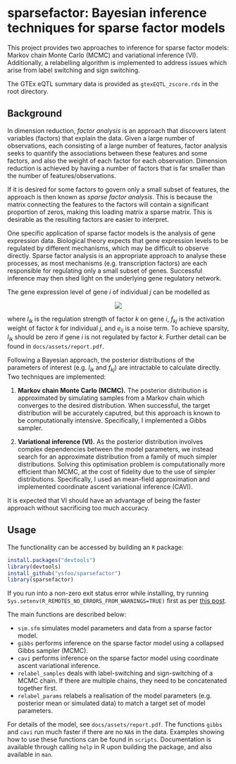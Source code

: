 # sparsefactor: Bayesian inference techniques for sparse factor models

This project provides two approaches to inference for sparse factor models: Markov chain Monte Carlo (MCMC) and variational inference (VI). Additionally, a relabelling algorithm is implemented to address issues which arise from label switching and sign switching.

The GTEx eQTL summary data is provided as `gtexEQTL_zscore.rds` in the root directory.

## Background

In dimension reduction, *factor analysis* is an approach that discovers latent variables (factors) that explain the data. Given a large number of observations, each consisting of a large number of features, factor analysis seeks to quantify the associations between these features and some factors, and also the weight of each factor for each observation. Dimension reduction is achieved by having a number of factors that is far smaller than the number of features/observations.

If it is desired for some factors to govern only a small subset of features, the approach is then known as *sparse factor analysis*. This is because the matrix connecting the features to the factors will contain a significant proportion of zeros, making this loading matrix a sparse matrix. This is desirable as the resulting factors are easier to interpret.

One specific application of sparse factor models is the analysis of gene expression data. Biological theory expects that gene expression levels to be regulated by different mechanisms, which may be difficult to observe directly. Sparse factor analysis is an appropriate approach to analyse these processes, as most mechanisms (e.g. transcription factors) are each responsible for regulating only a small subset of genes. Successful inference may then shed light on the underlying gene regulatory network.

 The gene expression level of gene *i* of individual *j* can be modelled as

 <p align="center"><img src="https://render.githubusercontent.com/render/math?math=y_{ij} = \sum_{k=1}^K l_{ik}f_{kj}%2Be_{ij},"></p>

where *l*<sub><i>ik</i></sub> is the regulation strength of factor *k* on gene *i*, *f*<sub><i>kj</i></sub> is the activation weight of factor *k* for individual *j*, and *e*<sub><i>ij</i></sub> is a noise term. To achieve sparsity, *l*<sub><i>ik</i></sub> should be zero if gene *i* is not regulated by factor *k*. Further detail can be found in `docs/assets/report.pdf`.

Following a Bayesian approach, the posterior distributions of the parameters of interest (e.g. *l*<sub><i>ik</i></sub> and *f*<sub><i>kj</i></sub>) are intractable to calculate directly. Two techniques are implemented:

1. **Markov chain Monte Carlo (MCMC).** The posterior distribution is approximated by simulating samples from a Markov chain which converges to the desired distribution. When successful, the target distribution will be accurately caputred, but this approach is known to be computationally intensive. Specifically, I implemented a Gibbs sampler.

2. **Variational inference (VI).** As the posterior distribution involves complex dependencies between the model parameters, we instead search for an approximate distribution from a family of much simpler distributions. Solving this optimisation problem is computationally more efficient than MCMC, at the cost of fidelity due to the use of simpler distributions. Specifically, I used an mean-field approximation and implemented coordinate ascent variational inference (CAVI).

It is expected that VI should have an advantage of being the faster approach without sacrificing too much accuracy.

## Usage

The functionality can be accessed by building an `R` package:

   ```R
   install.packages("devtools")
   library(devtools)
   install_github("ysfoo/sparsefactor")
   library(sparsefactor)
   ```

If you run into a non-zero exit status error while installing, try running `Sys.setenv(R_REMOTES_NO_ERRORS_FROM_WARNINGS=TRUE)` first as per [this post](https://stackoverflow.com/questions/64993205/failing-to-install-github-package-had-non-zero-exit-status-error).

The main functions are described below:
- `sim.sfm` simulates model parameters and data from a sparse factor model.
- `gibbs` performs inference on the sparse factor model using a collapsed Gibbs sampler (MCMC).
- `cavi` performs inference on the sparse factor model using coordinate ascent variational inference.
- `relabel_samples` deals with label-switching and sign-switching of a MCMC chain. If there are multiple chains, they need to be concatenated together first.
- `relabel_params` relabels a realisation of the model parameters (e.g. posterior mean or simulated data) to match a target set of model parameters.

For details of the model, see `docs/assets/report.pdf`. The functions `gibbs` and `cavi` run much faster if there are no `NA`s in the data. Examples showing how to use these functions can be found in `scripts`. Documentation is available through calling `help` in R upon building the package, and also available in `man`.